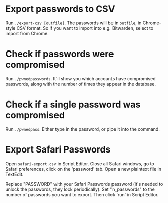 # Export passwords to CSV
Run `./export-csv [outfile]`.
The passwords will be in `outfile`, in Chrome-style CSV format.
So if you want to import into e.g. Bitwarden, select to import from Chrome.

# Check if passwords were compromised
Run `./pwnedpasswords`.
It'll show you which accounts have compromised passwords, along with the number of times they appear in the database.

# Check if a single password was compromised
Run `./pwnedpass`.
Either type in the password, or pipe it into the command.

# Export Safari Passwords
Open `safari-export.csv` in Script Editor.
Close all Safari windows, go to Safari preferences, click on the 'password' tab.
Open a new plaintext file in TextEdit.

Replace "PASSWORD" with your Safari Passwords password (it's needed to unlock the passwords, they lock periodically).
Set "n_passwords" to the number of passwords you want to export.
Then click 'run' in Script Editor.
